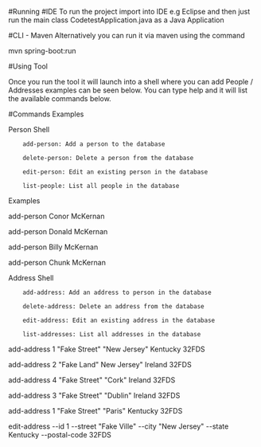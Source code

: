 #Running 
  #IDE
  To run the project import into IDE e.g Eclipse and then just run the main class CodetestApplication.java as a Java Application 
  
  #CLI - Maven 
  Alternatively you can run it via maven using the command 
  
  mvn spring-boot:run
  
 
 #Using Tool 
 
 Once you run the tool it will launch into a shell where you can add People / Addresses 
 examples can be seen below. 
 You can type help and it will list the available commands below. 
 
#Commands Examples 

Person Shell

        add-person: Add a person to the database
        
        delete-person: Delete a person from the database
        
        edit-person: Edit an existing person in the database
        
        list-people: List all people in the database

Examples

add-person Conor McKernan

add-person Donald McKernan

add-person Billy McKernan

add-person Chunk McKernan

Address Shell

        add-address: Add an address to person in the database
        
        delete-address: Delete an address from the database
        
        edit-address: Edit an existing address in the database
        
        list-addresses: List all addresses in the database


add-address 1 "Fake Street" "New Jersey" Kentucky 32FDS

add-address 2 "Fake Land" New Jersey" Ireland 32FDS

add-address 4 "Fake Street" "Cork" Ireland 32FDS

add-address 3 "Fake Street" "Dublin" Ireland 32FDS

add-address 1 "Fake Street" "Paris" Kentucky 32FDS

edit-address --id 1 --street "Fake Ville" --city "New Jersey" --state Kentucky --postal-code 32FDS


